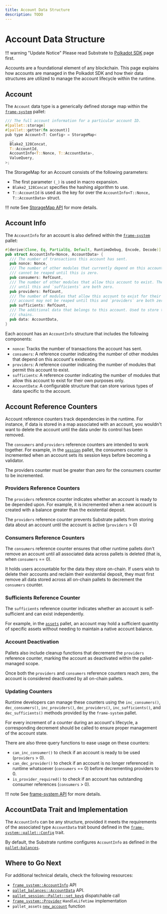 ```yaml
---
title: Account Data Structure
description: TODO
---
```


# Account Data Structure

!!! warning "Update Notice"
    Please read Substrate to [Polkadot SDK](https://docs.substrate.io/polkadot-sdk/) page first.

Accounts are a foundational element of any blockchain. This page explains how accounts are managed in the Polkadot SDK and how their data structures are utilized to manage the account lifecycle within the runtime.

## Account

The `Account` data type is a generically defined storage map within the [`frame-system`](https://paritytech.github.io/polkadot-sdk/master/src/frame_system/lib.rs.html#900) pallet:

```rs
/// The full account information for a particular account ID.
#[pallet::storage]
#[pallet::getter(fn account)]
pub type Account<T: Config> = StorageMap<
  _,
  Blake2_128Concat,
  T::AccountId,
  AccountInfo<T::Nonce, T::AccountData>,
  ValueQuery,
>;
```

The StorageMap for an Account consists of the following parameters:

- The first parameter `(_)` is used in macro expansion.
- `Blake2_128Concat` specifies the hashing algorithm to use.
- `T::AccountId` is used as the key for over the `AccountInfo<T::Nonce, T::AccountData>` struct.

!!! note
    See [StorageMap API](https://paritytech.github.io/polkadot-sdk/master/frame_support/storage/types/struct.StorageMap.html) for more details.

## Account Info

The `AccountInfo` for an account is also defined within the [`frame-system`](https://paritytech.github.io/polkadot-sdk/master/src/frame_system/lib.rs.html) pallet:

```rs
#[derive(Clone, Eq, PartialEq, Default, RuntimeDebug, Encode, Decode)]
pub struct AccountInfo<Nonce, AccountData> {
  /// The number of transactions this account has sent.
  pub nonce: Nonce,
  /// The number of other modules that currently depend on this account's existence. The account
  /// cannot be reaped until this is zero.
  pub consumers: RefCount,
  /// The number of other modules that allow this account to exist. The account may not be reaped
  /// until this and `sufficients` are both zero.
  pub providers: RefCount,
  /// The number of modules that allow this account to exist for their own purposes only. The
  /// account may not be reaped until this and `providers` are both zero.
  pub sufficients: RefCount,
  /// The additional data that belongs to this account. Used to store the balance(s) in a lot of
  /// chains.
  pub data: AccountData,
}
```

Each account has an `AccountInfo` structure that includes the following components:

- `nonce`: Tracks the number of transactions the account has sent.
- `consumers`: A reference counter indicating the number of other modules that depend on this account's existence.
- `providers`: A reference counter indicating the number of modules that permit this account to exist.
- `sufficients`: A reference counter indicating the number of modules that allow this account to exist for their own purposes only.
- `AccountData`: A configurable structure that can store various types of data specific to the account.

## Account Reference Counters

Account reference counters track dependencies in the runtime. For instance, if data is stored in a map associated with an account, you wouldn't want to delete the account until the data under its control has been removed.

The `consumers` and `providers` reference counters are intended to work together. For example, in the [`session`](https://docs.rs/pallet-session/latest/pallet_session/) pallet, the consumers counter is incremented when an account sets its session keys before becoming a validator. 

The providers counter must be greater than zero for the consumers counter to be incremented.

### Providers Reference Counters

The `providers` reference counter indicates whether an account is ready to be depended upon. For example, it is incremented when a new account is created with a balance greater than the existential deposit.

The `providers` reference counter prevents Substrate pallets from storing data about an account until the account is active (`providers` > 0)

### Consumers Reference Counters

The `consumers` reference counter ensures that other runtime pallets don't remove an account until all associated data across pallets is deleted (that is, when `consumers` == 0). 

It holds users accountable for the data they store on-chain. If users wish to delete their accounts and reclaim their existential deposit, they must first remove all data stored across all on-chain pallets to decrement the `consumers` counter.

### Sufficients Reference Counter

The `sufficients` reference counter indicates whether an account is self-sufficient and can exist independently. 

For example, in the [`assets`](https://paritytech.github.io/polkadot-sdk/master/pallet_assets/index.html) pallet, an account may hold a sufficient quantity of specific assets without needing to maintain a native account balance.

### Account Deactivation 

Pallets also include cleanup functions that decrement the `providers` reference counter, marking the account as deactivated within the pallet-managed scope. 

Once both the `providers` and `consumers` reference counters reach zero, the account is considered deactivated by all on-chain pallets.

### Updating Counters

Runtime developers can manage these counters using the `inc_consumers()`, `dec_consumers()`, `inc_providers()`, `dec_providers()`, `inc_sufficients()`, and `dec_sufficients()` methods provided by the `frame-system` pallet. 

For every increment of a counter during an account's lifecycle, a corresponding decrement should be called to ensure proper management of the account state.

There are also three query functions to ease usage on these counters:

- `can_inc_consumer()` to check if an account is ready to be used (`providers` > 0).
- `can_dec_provider()` to check if an account is no longer referenced in runtime whatsoever (`consumers` == 0) before decrementing providers to 0.
- `is_provider_required()` to check if an account has outstanding consumer references (`consumers` > 0).

!!! note
    See [frame-system API](https://paritytech.github.io/polkadot-sdk/master/frame_system/pallet/struct.Pallet.html) for more details.

## AccountData Trait and Implementation

The `AccountInfo` can be any structure, provided it meets the requirements of the associated type `AccountData` trait bound defined in the [`frame-system::pallet::Config`](https://paritytech.github.io/polkadot-sdk/master/frame_system/pallet/trait.Config.html) trait. 

By default, the Substrate runtime configures `AccountInfo` as defined in the [`pallet-balances`](https://paritytech.github.io/polkadot-sdk/master/pallet_balances/struct.AccountData.html).

## Where to Go Next

For additional technical details, check the following resources:

- [`frame_system::AccountInfo`](https://paritytech.github.io/polkadot-sdk/master/frame_system/struct.AccountInfo.html) API
- [`pallet_balances::AccountData`](https://paritytech.github.io/polkadot-sdk/master/pallet_balances/struct.AccountData.html) API.
- [`pallet_session::Pallet::set_key`s](https://paritytech.github.io/polkadot-sdk/master/src/pallet_session/lib.rs.html) dispatchable call
- [`frame_system::Provider`](https://paritytech.github.io/polkadot-sdk/master/src/frame_system/lib.rs.html) `HandleLifetime` implementation
- `pallet_assets` [`new_account`](https://paritytech.github.io/polkadot-sdk/master/src/pallet_assets/functions.rs.html) function